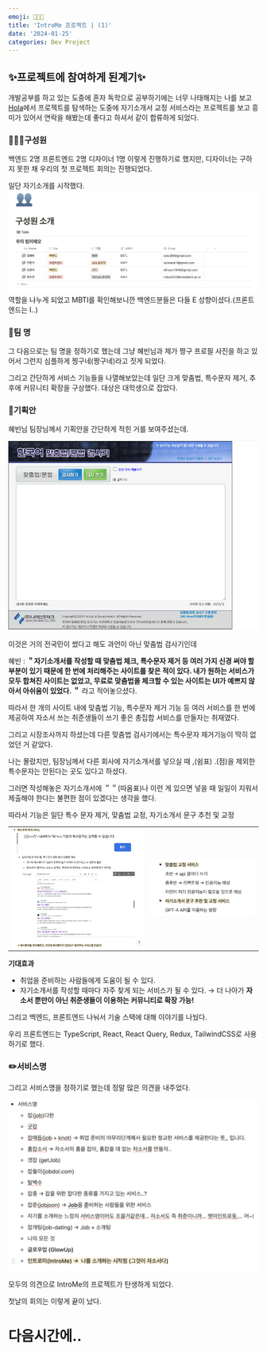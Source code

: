```yaml
---
emoji: 👨🏼‍💻
title: 'IntroMe 프로젝트 | (1)'
date: '2024-01-25'
categories: Dev Project
---
```


## ✨프로젝트에 참여하게 된계기✨

개발공부를 하고 있는 도중에 혼자 독학으로 공부하기에는 너무 나태해지는 나를 보고 [Hola](https://holaworld.io/)에서 프로젝트를 탐색하는 도중에 자기소개서 교정 서비스라는 프로젝트를 보고 흥미가 있어서 연락을 해봤는데 좋다고 하셔서 같이 합류하게 되었다.

### 🧑🏻‍💻구성원

백엔드 2명 프론트엔드 2명 디자이너 1명 이렇게 진행하기로 했지만, 디자이너는 구하지 못한 채 우리의 첫 프로젝트 회의는 진행되었다.

일단 자기소개를 시작했다.
![](01.png)
역할을 나누게 되었고 MBTI를 확인해보니깐 백엔드분들은 다들 E 성향이셨다.(프론트엔드는 I..)

### 👀팀 명

그 다음으로는 팀 명을 정하기로 했는데 그냥 혜빈님과 제가 짱구 프로필 사진을 하고 있어서 그런지 심플하게 찡구네(짱구네)라고 짓게 되었다.

그리고 간단하게 서비스 기능들을 나열해보았는데 일단 크게 맞춤법, 특수문자 제거, 추후에 커뮤니티 확장을 구상했다.
대상은 대학생으로 잡았다.

### 📄기획안

혜빈님 팀장님께서 기획안을 간단하게 적힌 거를 보여주셨는데.

![](02.png)

이것은 거의 전국민이 썼다고 해도 과언이 아닌 맞춤법 검사기인데

혜빈 : **＂자기소개서를 작성할 때 맞춤법 체크, 특수문자 제거 등 여러 가지 신경 써야 할 부분이 있기 때문에 한 번에 처리해주는 사이트를 찾은 적이 있다. 내가 원하는 서비스가 모두 합쳐진 사이트는 없었고, 무료로 맞춤법을 체크할 수 있는 사이트는 UI가 예쁘지 않아서 아쉬움이 있었다. ＂**
라고 적어놓으셨다.

따라서 한 개의 사이트 내에 맞춤법 기능, 특수문자 제거 기능 등 여러 서비스를 한 번에 제공하여
자소서 쓰는 취준생들이 쓰기 좋은 총집합 서비스를 만들자는 취재였다.

그리고 시장조사까지 하셨는데 다른 맞춤법 검사기에서는 특수문자 제거기능이 딱히 없었던 거 같았다.

나는 몰랐지만, 팀장님께서 다른 회사에 자기소개서를 넣으실 때 ,(쉼표) .(점)을 제외한 특수문자는 안된다는 곳도 있다고 하셨다.

그러면 작성해놓은 자기소개서에 ＂＂(따옴표)나 이런 게 있으면 넣을 때 일일이 지워서 제출해야 한다는 불편한 점이 있겠다는 생각을 했다.

따라서 기능은 일단 특수 문자 제거, 맞춤법 교정, 자기소개서 문구 추천 및 교정

|             |             |
| ----------- | ----------- |
| ![](03.png) | ![](04.png) |

**기대효과**

- 취업을 준비하는 사람들에게 도움이 될 수 있다.
- 자기소개서를 작성할 때마다 자주 찾게 되는 서비스가 될 수 있다. → 더 나아가 **자소서 뿐만이 아닌 취준생들이 이용하는 커뮤니티로 확장 가능!**

그리고 백엔드, 프론트엔드 나눠서 기술 스택에 대해 이야기를 나눴다.

우리 프론트엔드는 TypeScript, React, React Query, Redux, TailwindCSS로 사용하기로 했다.

### ✏️서비스명

그리고 서비스명을 정하기로 했는데 정말 많은 의견을 내주었다.

![](05.png)

모두의 의견으로 IntroMe의 프로젝트가 탄생하게 되었다.

첫날의 회의는 이렇게 끝이 났다.

# 다음시간에..
